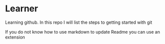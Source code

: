# Learner

Learning github.
In this repo I will list the steps to getting started with git

If you do not know how to use markdown to update Readme you can use an extension
